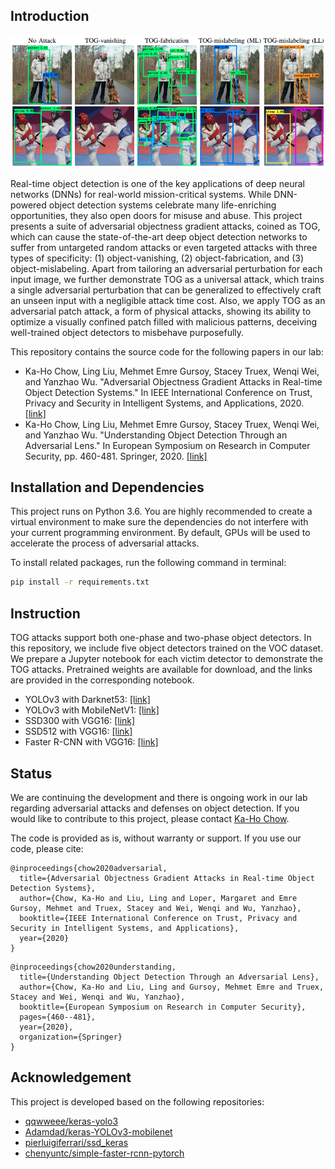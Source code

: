 ## Introduction
![](assets/showcase.png)

Real-time object detection is one of the key applications of deep neural networks (DNNs) for real-world mission-critical systems. While DNN-powered object detection systems celebrate many life-enriching opportunities, they also open doors for misuse and abuse. This project presents a suite of adversarial objectness gradient attacks, coined as TOG, which can cause the state-of-the-art deep object detection networks to suffer from untargeted random attacks or even targeted attacks with three types of specificity: (1) object-vanishing, (2) object-fabrication, and (3) object-mislabeling. Apart from tailoring an adversarial perturbation for each input image, we further demonstrate TOG as a universal attack, which trains a single adversarial perturbation that can be generalized to effectively craft an unseen input with a negligible attack time cost. Also, we apply TOG as an adversarial patch attack, a form of physical attacks, showing its ability to optimize a visually confined patch filled with malicious patterns, deceiving well-trained object detectors to misbehave purposefully. 

This repository contains the source code for the following papers in our lab:
* Ka-Ho Chow, Ling Liu, Mehmet Emre Gursoy, Stacey Truex, Wenqi Wei, and Yanzhao Wu. "Adversarial Objectness Gradient Attacks in Real-time Object Detection Systems." In IEEE International Conference on Trust, Privacy and Security in Intelligent Systems, and Applications, 2020. [[link]](https://khchow.com/media/arXiv_TOG.pdf)
* Ka-Ho Chow, Ling Liu, Mehmet Emre Gursoy, Stacey Truex, Wenqi Wei, and Yanzhao Wu. "Understanding Object Detection Through an Adversarial Lens." In European Symposium on Research in Computer Security, pp. 460-481. Springer, 2020. [[link]](https://arxiv.org/pdf/2007.05828.pdf)

## Installation and Dependencies
This project runs on Python 3.6. You are highly recommended to create a virtual environment to make sure the dependencies do not interfere with your current programming environment. By default, GPUs will be used to accelerate the process of adversarial attacks. 

To install related packages, run the following command in terminal:
```bash
pip install -r requirements.txt
```

## Instruction
TOG attacks support both one-phase and two-phase object detectors. In this repository, we include five object detectors trained on the VOC dataset. We prepare a Jupyter notebook for each victim detector to demonstrate the TOG attacks. Pretrained weights are available for download, and the links are provided in the corresponding notebook.
* YOLOv3 with Darknet53: [[link]](https://github.com/git-disl/TOG/blob/master/demo_yolov3-d.ipynb)
* YOLOv3 with MobileNetV1: [[link]](https://github.com/git-disl/TOG/blob/master/demo_yolov3-m.ipynb)
* SSD300 with VGG16: [[link]](https://github.com/git-disl/TOG/blob/master/demo_ssd300.ipynb)
* SSD512 with VGG16: [[link]](https://github.com/git-disl/TOG/blob/master/demo_ssd512.ipynb)
* Faster R-CNN with VGG16: [[link]](https://github.com/git-disl/TOG/blob/master/demo_frcnn.ipynb)

## Status
We are continuing the development and there is ongoing work in our lab regarding adversarial attacks and defenses on object detection. If you would like to contribute to this project, please contact [Ka-Ho Chow](https://khchow.com). 

The code is provided as is, without warranty or support. If you use our code, please cite:
```
@inproceedings{chow2020adversarial,
  title={Adversarial Objectness Gradient Attacks in Real-time Object Detection Systems},
  author={Chow, Ka-Ho and Liu, Ling and Loper, Margaret and Emre Gursoy, Mehmet and Truex, Stacey and Wei, Wenqi and Wu, Yanzhao},
  booktitle={IEEE International Conference on Trust, Privacy and Security in Intelligent Systems, and Applications},
  year={2020}
}
```

```
@inproceedings{chow2020understanding,
  title={Understanding Object Detection Through an Adversarial Lens},
  author={Chow, Ka-Ho and Liu, Ling and Gursoy, Mehmet Emre and Truex, Stacey and Wei, Wenqi and Wu, Yanzhao},
  booktitle={European Symposium on Research in Computer Security},
  pages={460--481},
  year={2020},
  organization={Springer}
}
```

## Acknowledgement
This project is developed based on the following repositories:
* [qqwweee/keras-yolo3](https://github.com/qqwweee/keras-yolo3)
* [Adamdad/keras-YOLOv3-mobilenet](https://github.com/Adamdad/keras-YOLOv3-mobilenet)
* [pierluigiferrari/ssd_keras](https://github.com/pierluigiferrari/ssd_keras)
* [chenyuntc/simple-faster-rcnn-pytorch](https://github.com/chenyuntc/simple-faster-rcnn-pytorch)
